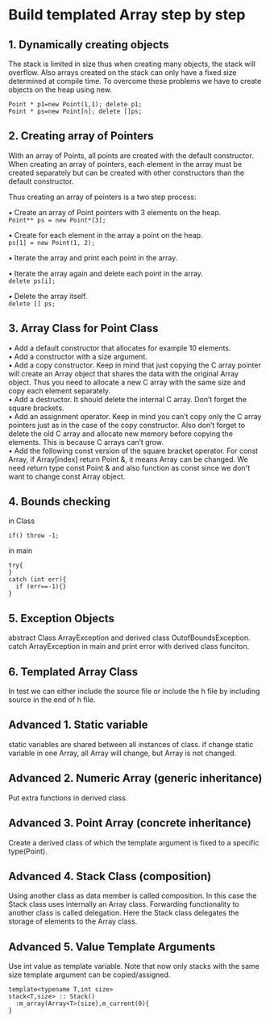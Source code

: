# Build templated Array step by step
## 1. Dynamically creating objects
The stack is limited in size thus when creating many objects, the stack will overflow. Also arrays created on the stack can only have a fixed size determined at compile time. To overcome these problems we have to create objects on the heap using new.  
```
Point * p1=new Point(1,1); delete p1;
Point * ps=new Point[n]; delete []ps;
```
## 2. Creating array of Pointers
With an array of Points, all points are created with the default constructor.  
When creating an array of pointers, each element in the array must be created separately but can be created with other constructors than the default constructor.  

Thus creating an array of pointers is a two step process:  
  
• Create an array of Point pointers with 3 elements on the heap.  
```Point** ps = new Point*[3];```  
  
• Create for each element in the array a point on the heap.  
```ps[1] = new Point(1, 2);```  
  
• Iterate the array and print each point in the array.  
  
• Iterate the array again and delete each point in the array.  
```delete ps[i];```  
  
• Delete the array itself.  
```delete [] ps;```  
## 3. Array Class for Point Class
• Add a default constructor that allocates for example 10 elements.  
• Add a constructor with a size argument.  
• Add a copy constructor. Keep in mind that just copying the C array pointer will create an Array object that shares the data with the original Array object. Thus you need to allocate a new C array with the same size and copy each element separately.  
• Add a destructor. It should delete the internal C array. Don’t forget the square brackets.  
• Add an assignment operator. Keep in mind you can’t copy only the C array pointers just as in the case of the copy constructor. Also don’t forget to delete the old C array and allocate new memory before copying the elements. This is because C arrays can’t grow.  
• Add the following const version of the square bracket operator. For const Array, if Array[index] return Point &, it means Array can be changed. We need return type const Point & and also function as const since we don't want to change const Array object.  
## 4. Bounds checking
in Class
```
if() throw -1;
```  
in main
```
try{
}
catch (int err){
  if (err==-1){}
}
```  
## 5. Exception Objects
abstract Class ArrayException and derived class OutofBoundsException.  
catch ArrayException in main and print error with derived class funciton.  
## 6. Templated Array Class
In test we can either include the source file or include the h file by including source in the end of h file.  
## Advanced 1. Static variable
static variables are shared between all instances of class. if change static variable in one Array<int>, all Array<int> will change, but Array<double> is not changed.
## Advanced 2. Numeric Array (generic inheritance)
Put extra functions in derived class.  
## Advanced 3. Point Array (concrete inheritance)
Create a derived class of which the template argument is fixed to a specific type(Point).  
## Advanced 4. Stack Class (composition)
Using another class as data member is called composition. In this case the Stack class uses internally an Array class. Forwarding functionality to another class is called delegation. Here the Stack class delegates the storage of elements to the Array class.  
## Advanced 5. Value Template Arguments
Use int value as template variable. Note that now only stacks with the same size template argument can be copied/assigned.  
```
template<typename T,int size>
stack<T,size> :: Stack()
  :m_array(Array<T>(size),m_current(0){
}
```  
